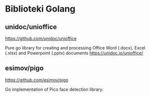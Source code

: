# Biblioteki Golang

## unidoc/unioffice

https://github.com/unidoc/unioffice

Pure go library for creating and processing Office Word (.docx), Excel (.xlsx) and Powerpoint (.pptx) documents https://unidoc.io/unioffice/

## esimov/pigo

https://github.com/esimov/pigo

Go implementation of Pico face detection library.
